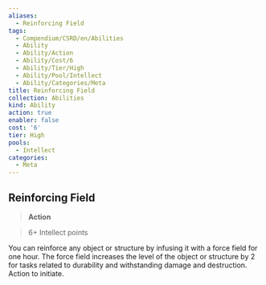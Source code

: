 ```yaml
---
aliases:
  - Reinforcing Field
tags:
  - Compendium/CSRD/en/Abilities
  - Ability
  - Ability/Action
  - Ability/Cost/6
  - Ability/Tier/High
  - Ability/Pool/Intellect
  - Ability/Categories/Meta
title: Reinforcing Field
collection: Abilities
kind: Ability
action: true
enabler: false
cost: '6'
tier: High
pools:
  - Intellect
categories:
  - Meta
---
```

## Reinforcing Field    
>**Action**    
>6+ Intellect points  
    
You can reinforce any object or structure by infusing it with a force field for one hour. The force field increases the level of the object or structure by 2 for tasks related to durability and withstanding damage and destruction. Action to initiate.